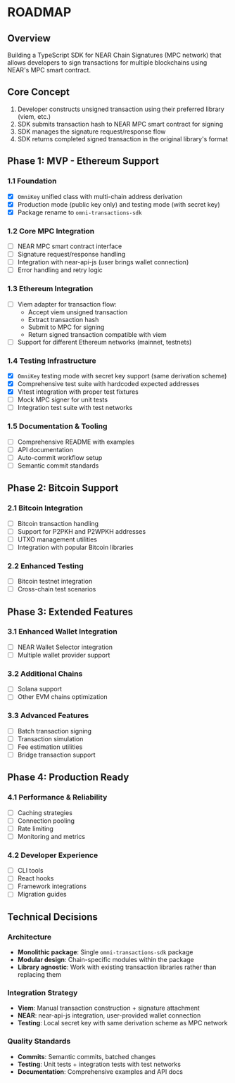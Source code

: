 # ROADMAP

## Overview
Building a TypeScript SDK for NEAR Chain Signatures (MPC network) that allows developers to sign transactions for multiple blockchains using NEAR's MPC smart contract.

## Core Concept
1. Developer constructs unsigned transaction using their preferred library (viem, etc.)
2. SDK submits transaction hash to NEAR MPC smart contract for signing
3. SDK manages the signature request/response flow
4. SDK returns completed signed transaction in the original library's format

## Phase 1: MVP - Ethereum Support

### 1.1 Foundation
- [x] `OmniKey` unified class with multi-chain address derivation
- [x] Production mode (public key only) and testing mode (with secret key)
- [x] Package rename to `omni-transactions-sdk`

### 1.2 Core MPC Integration
- [ ] NEAR MPC smart contract interface
- [ ] Signature request/response handling
- [ ] Integration with near-api-js (user brings wallet connection)
- [ ] Error handling and retry logic

### 1.3 Ethereum Integration
- [ ] Viem adapter for transaction flow:
  - Accept viem unsigned transaction
  - Extract transaction hash
  - Submit to MPC for signing
  - Return signed transaction compatible with viem
- [ ] Support for different Ethereum networks (mainnet, testnets)

### 1.4 Testing Infrastructure
- [x] `OmniKey` testing mode with secret key support (same derivation scheme)
- [x] Comprehensive test suite with hardcoded expected addresses
- [x] Vitest integration with proper test fixtures
- [ ] Mock MPC signer for unit tests
- [ ] Integration test suite with test networks

### 1.5 Documentation & Tooling
- [ ] Comprehensive README with examples
- [ ] API documentation
- [ ] Auto-commit workflow setup
- [ ] Semantic commit standards

## Phase 2: Bitcoin Support

### 2.1 Bitcoin Integration
- [ ] Bitcoin transaction handling
- [ ] Support for P2PKH and P2WPKH addresses
- [ ] UTXO management utilities
- [ ] Integration with popular Bitcoin libraries

### 2.2 Enhanced Testing
- [ ] Bitcoin testnet integration
- [ ] Cross-chain test scenarios

## Phase 3: Extended Features

### 3.1 Enhanced Wallet Integration
- [ ] NEAR Wallet Selector integration
- [ ] Multiple wallet provider support

### 3.2 Additional Chains
- [ ] Solana support
- [ ] Other EVM chains optimization

### 3.3 Advanced Features
- [ ] Batch transaction signing
- [ ] Transaction simulation
- [ ] Fee estimation utilities
- [ ] Bridge transaction support

## Phase 4: Production Ready

### 4.1 Performance & Reliability
- [ ] Caching strategies
- [ ] Connection pooling
- [ ] Rate limiting
- [ ] Monitoring and metrics

### 4.2 Developer Experience
- [ ] CLI tools
- [ ] React hooks
- [ ] Framework integrations
- [ ] Migration guides

## Technical Decisions

### Architecture
- **Monolithic package**: Single `omni-transactions-sdk` package
- **Modular design**: Chain-specific modules within the package
- **Library agnostic**: Work with existing transaction libraries rather than replacing them

### Integration Strategy
- **Viem**: Manual transaction construction + signature attachment
- **NEAR**: near-api-js integration, user-provided wallet connection
- **Testing**: Local secret key with same derivation scheme as MPC network

### Quality Standards
- **Commits**: Semantic commits, batched changes
- **Testing**: Unit tests + integration tests with test networks
- **Documentation**: Comprehensive examples and API docs